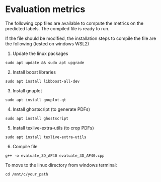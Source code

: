 # Evaluation metrics
The following cpp files are available to compute the metrics on the predicted labels.
The compiled file is ready to run. 

If the file should be modified, the installation steps to compile the file are the following (tested on windows WSL2)

1) Update the linux packages
```
sudo apt update && sudo apt upgrade
```
2) Install boost libraries
```
sudo apt install libboost-all-dev
```
3) Install gnuplot
```
sudo apt install gnuplot-qt
```
4) Install ghostscript (to generate PDFs)
```
sudo apt install ghostscript
```
5) Install texlive-extra-utils (to crop PDFs)
```
sudo apt install texlive-extra-utils
```
6) Compile file
```
g++ -o evaluate_3D_AP40 evaluate_3D_AP40.cpp
```

To move to the linux directory from windows terminal:
```
cd /mnt/c/your_path
```
